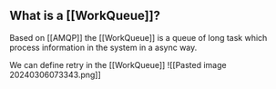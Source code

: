 ## What is a [[WorkQueue]]?

Based on [[AMQP]] the [[WorkQueue]] is a queue of long task which process information in the system in a async way.

We can define retry in the [[WorkQueue]]
![[Pasted image 20240306073343.png]]

